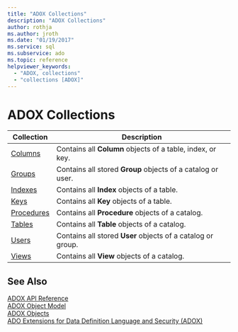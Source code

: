 ```yaml
---
title: "ADOX Collections"
description: "ADOX Collections"
author: rothja
ms.author: jroth
ms.date: "01/19/2017"
ms.service: sql
ms.subservice: ado
ms.topic: reference
helpviewer_keywords:
  - "ADOX, collections"
  - "collections [ADOX]"
---
```

# ADOX Collections

|Collection|Description|  
|-|-|  
|[Columns](./columns-collection-adox.md)|Contains all **Column** objects of a table, index, or key.|  
|[Groups](./groups-collection-adox.md)|Contains all stored **Group** objects of a catalog or user.|  
|[Indexes](./indexes-collection-adox.md)|Contains all **Index** objects of a table.|  
|[Keys](./keys-collection-adox.md)|Contains all **Key** objects of a table.|  
|[Procedures](./procedures-collection-adox.md)|Contains all **Procedure** objects of a catalog.|  
|[Tables](./tables-collection-adox.md)|Contains all **Table** objects of a catalog.|  
|[Users](./users-collection-adox.md)|Contains all stored **User** objects of a catalog or group.|  
|[Views](./views-collection-adox.md)|Contains all **View** objects of a catalog.|  
  
## See Also  
 [ADOX API Reference](./adox-object-model.md)   
 [ADOX Object Model](./adox-object-model.md)   
 [ADOX Objects](./adox-objects.md)   
 [ADO Extensions for Data Definition Language and Security (ADOX)](../../guide/extensions/ado-extensions-for-data-definition-language-and-security-adox.md)
